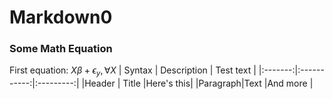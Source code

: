# Markdown0
### Some Math Equation
First equation: $X\beta+\epsilon_y,\forall X$
| Syntax  | Description | Test text |
|:-------:|:-----------:|:---------:|
|Header   | Title       |Here's this|
|Paragraph|Text         |And more   |